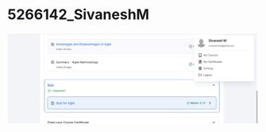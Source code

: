 # 5266142_SivaneshM
![](SDLC/certificate.PNG)
[](GIT/codesignal_git.pdf)
[](GIT/simplilearn_git.pdf)
